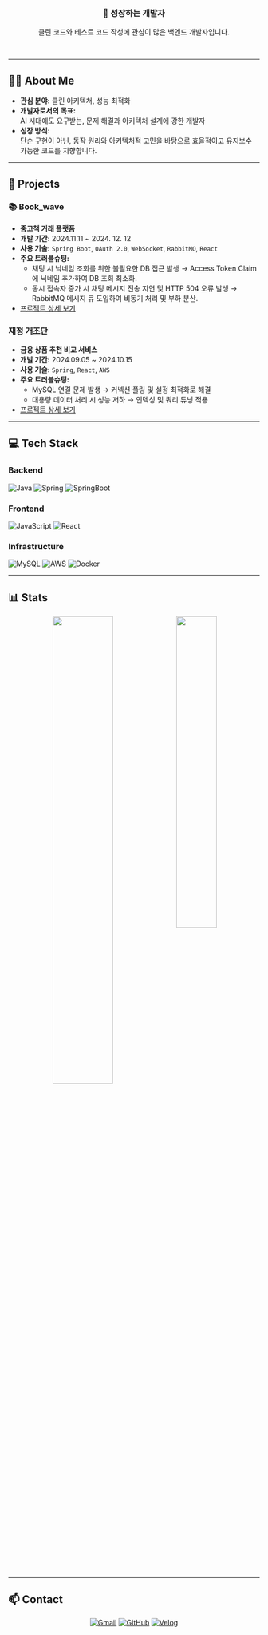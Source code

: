 
</div>

<br/>

<div align="center">

### 🌱 성장하는 개발자  
클린 코드와 테스트 코드 작성에 관심이 많은 백엔드 개발자입니다.

</div>

<br/>

---

## 🧑‍💻 About Me

- **관심 분야:** 클린 아키텍쳐, 성능 최적화
- **개발자로서의 목표:**  
  AI 시대에도 요구받는, 문제 해결과 아키텍처 설계에 강한 개발자  
- **성장 방식:**  
  단순 구현이 아닌, 동작 원리와 아키텍처적 고민을 바탕으로 효율적이고 유지보수 가능한 코드를 지향합니다.

---

## 🚀 Projects



### 📚 Book_wave
- **중고책 거래 플랫폼**
- **개발 기간:** 2024.11.11 ~ 2024. 12. 12
- **사용 기술:** `Spring Boot`, `OAuth 2.0`, `WebSocket`, `RabbitMQ`, `React`
- **주요 트러블슈팅:**
    - 채팅 시 닉네임 조회를 위한 불필요한 DB 접근 발생 → Access Token Claim에 닉네임 추가하여 DB 조회 최소화.
    - 동시 접속자 증가 시 채팅 메시지 전송 지연 및 HTTP 504 오류 발생 → RabbitMQ 메시지 큐 도입하여 비동기 처리 및 부하 분산.
- [프로젝트 상세 보기](https://github.com/Book-Wave)


### 재정 개조단
- **금융 상품 추천 비교 서비스**
- **개발 기간:** 2024.09.05 ~ 2024.10.15
- **사용 기술:** `Spring`, `React`, `AWS`
- **주요 트러블슈팅:**  
  - MySQL 연결 문제 발생 → 커넥션 풀링 및 설정 최적화로 해결  
  - 대용량 데이터 처리 시 성능 저하 → 인덱싱 및 쿼리 튜닝 적용
- [프로젝트 상세 보기](https://github.com/P5-2)

<!-- 추가 프로젝트가 있다면 아래와 같이 계속 추가 -->
<!--
### 프로젝트명
- 한 줄 설명
- 개발 기간: YYYY.MM.DD ~ YYYY.MM.DD
- 사용 기술: `기술1`, `기술2`
- 주요 트러블슈팅: 간단히 요약
- [프로젝트 상세 보기](프로젝트_링크)
-->

---

## 💻 Tech Stack

### Backend
![Java](https://img.shields.io/badge/Java-007396?style=for-the-badge&logo=java&logoColor=white)
![Spring](https://img.shields.io/badge/Spring-6DB33F?style=for-the-badge&logo=spring&logoColor=white)
![SpringBoot](https://img.shields.io/badge/SpringBoot-6DB33F?style=for-the-badge&logo=springboot&logoColor=white)

### Frontend
![JavaScript](https://img.shields.io/badge/JavaScript-F7DF1E?style=for-the-badge&logo=javascript&logoColor=black)
![React](https://img.shields.io/badge/React-61DAFB?style=for-the-badge&logo=react&logoColor=black)

### Infrastructure
![MySQL](https://img.shields.io/badge/MySQL-4479A1?style=for-the-badge&logo=mysql&logoColor=white)
![AWS](https://img.shields.io/badge/AWS-232F3E?style=for-the-badge&logo=amazonaws&logoColor=white)
![Docker](https://img.shields.io/badge/Docker-2496ED?style=for-the-badge&logo=docker&logoColor=white)

---

## 📊 Stats

<div align="center">
  <img src="https://github-readme-stats.vercel.app/api?username=platypus3036&show_icons=true&theme=dark&bg_color=282829&text_color=00ff00&title_color=00ff00&icon_color=00ff00&border_color=00ff00" width="49%" />
  <img src="http://mazassumnida.wtf/api/v2/generate_badge?boj=akakehcn" width="40%" align="top" />
</div>

---

## 📫 Contact

<div align="center">

[![Gmail](https://img.shields.io/badge/Gmail-EA4335?style=for-the-badge&logo=gmail&logoColor=white)](mailto:akakehcn@gmail.com)
[![GitHub](https://img.shields.io/badge/GitHub-181717?style=for-the-badge&logo=github&logoColor=white)](https://github.com/platypus3036)
[![Velog](https://img.shields.io/badge/Velog-20C997?style=for-the-badge&logo=velog&logoColor=white)](https://velog.io/platypus3036)

</div>

